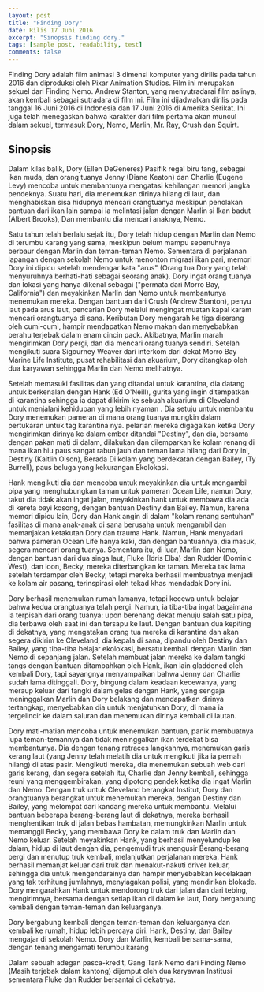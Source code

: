 ```yaml
---
layout: post
title: "Finding Dory"
date: Rilis 17 Juni 2016
excerpt: "Sinopsis finding dory."
tags: [sample post, readability, test]
comments: false
---
```


Finding Dory adalah film animasi 3 dimensi komputer yang dirilis pada tahun 2016 dan diproduksi oleh Pixar Animation Studios. Film ini merupakan sekuel dari Finding Nemo. Andrew Stanton, yang menyutradarai film aslinya, akan kembali sebagai sutradara di film ini. Film ini dijadwalkan dirilis pada tanggal 16 Juni 2016 di Indonesia dan 17 Juni 2016 di Amerika Serikat. Ini juga telah menegaskan bahwa karakter dari film pertama akan muncul dalam sekuel, termasuk Dory, Nemo, Marlin, Mr. Ray, Crush dan Squirt.

## Sinopsis

Dalam kilas balik, Dory (Ellen DeGeneres) Pasifik regal biru tang, sebagai ikan muda, dan orang tuanya Jenny (Diane Keaton) dan Charlie (Eugene Levy) mencoba untuk membantunya mengatasi kehilangan memori jangka pendeknya. Suatu hari, dia menemukan dirinya hilang di laut, dan menghabiskan sisa hidupnya mencari orangtuanya meskipun penolakan bantuan dari ikan lain sampai ia melintasi jalan dengan Marlin si Ikan badut (Albert Brooks), Dan membantu dia mencari anaknya, Nemo.

Satu tahun telah berlalu sejak itu, Dory telah hidup dengan Marlin dan Nemo di terumbu karang yang sama, meskipun belum mampu sepenuhnya berbaur dengan Marlin dan teman-teman Nemo. Sementara di perjalanan lapangan dengan sekolah Nemo untuk menonton migrasi ikan pari, memori Dory ini dipicu setelah mendengar kata "arus" (Orang tua Dory yang telah menyuruhnya berhati-hati sebagai seorang anak). Dory ingat orang tuanya dan lokasi yang hanya dikenal sebagai ("permata dari Morro Bay, California") dan meyakinkan Marlin dan Nemo untuk membantunya menemukan mereka. Dengan bantuan dari Crush (Andrew Stanton), penyu laut pada arus laut, pencarian Dory melalui mengingat muatan kapal karam mencari orangtuanya di sana. Keributan Dory mengarah ke tiga diserang oleh cumi-cumi, hampir mendapatkan Nemo makan dan menyebabkan perahu terjebak dalam enam cincin pack. Akibatnya, Marlin marah mengirimkan Dory pergi, dan dia mencari orang tuanya sendiri. Setelah mengikuti suara Sigourney Weaver dari interkom dari dekat Morro Bay Marine Life Institute, pusat rehabilitasi dan akuarium, Dory ditangkap oleh dua karyawan sehingga Marlin dan Nemo melihatnya.

Setelah memasuki fasilitas dan yang ditandai untuk karantina, dia datang untuk berkenalan dengan Hank (Ed O'Neill), gurita yang ingin ditempatkan di karantina sehingga ia dapat dikirim ke sebuah akuarium di Cleveland untuk menjalani kehidupan yang lebih nyaman . Dia setuju untuk membantu Dory menemukan pameran di mana orang tuanya mungkin dalam pertukaran untuk tag karantina nya. pelarian mereka digagalkan ketika Dory mengirimkan dirinya ke dalam ember ditandai "Destiny", dan dia, bersama dengan pakan mati di dalam, dilakukan dan dilemparkan ke kolam renang di mana ikan hiu paus sangat rabun jauh dan teman lama hilang dari Dory ini, Destiny (Kaitlin Olson), Berada Di kolam yang berdekatan dengan Bailey, (Ty Burrell), paus beluga yang kekurangan Ekolokasi.

Hank mengikuti dia dan mencoba untuk meyakinkan dia untuk mengambil pipa yang menghubungkan taman untuk pameran Ocean Life, namun Dory, takut dia tidak akan ingat jalan, meyakinkan hank untuk membawa dia ada di kereta bayi kosong, dengan bantuan Destiny dan Bailey. Namun, karena memori dipicu lain, Dory dan Hank angin di dalam "kolam renang sentuhan" fasilitas di mana anak-anak di sana berusaha untuk mengambil dan memanjakan ketakutan Dory dan trauma Hank. Namun, Hank menyadari bahwa pameran Ocean Life hanya kaki, dan dengan bantuannya, dia masuk, segera mencari orang tuanya. Sementara itu, di luar, Marlin dan Nemo, dengan bantuan dari dua singa laut, Fluke (Idris Elba) dan Rudder (Dominic West), dan loon, Becky, mereka diterbangkan ke taman. Mereka tak lama setelah terdampar oleh Becky, tetapi mereka berhasil membuatnya menjadi ke kolam air pasang, terinspirasi oleh tekad khas mendadak Dory ini.

Dory berhasil menemukan rumah lamanya, tetapi kecewa untuk belajar bahwa kedua orangtuanya telah pergi. Namun, ia tiba-tiba ingat bagaimana ia terpisah dari orang tuanya: upon berenang dekat menuju salah satu pipa, dia terbawa oleh saat ini dan tersapu ke laut. Dengan bantuan dua kepiting di dekatnya, yang mengatakan orang tua mereka di karantina dan akan segera dikirim ke Cleveland, dia kepala di sana, dipandu oleh Destiny dan Bailey, yang tiba-tiba belajar ekolokasi, bersatu kembali dengan Marlin dan Nemo di sepanjang jalan. Setelah membuat jalan mereka ke dalam tangki tangs dengan bantuan ditambahkan oleh Hank, ikan lain gladdened oleh kembali Dory, tapi sayangnya menyampaikan bahwa Jenny dan Charlie sudah lama ditinggali. Dory, bingung dalam keadaan kecewanya, yang meraup keluar dari tangki dalam gelas dengan Hank, yang sengaja meninggalkan Marlin dan Dory belakang dan mendapatkan dirinya tertangkap, menyebabkan dia untuk menjatuhkan Dory, di mana ia tergelincir ke dalam saluran dan menemukan dirinya kembali di lautan.

Dory mati-matian mencoba untuk menemukan bantuan, panik membuatnya lupa teman-temannya dan tidak meninggalkan ikan terdekat bisa membantunya. Dia dengan tenang retraces langkahnya, menemukan garis kerang laut (yang Jenny telah melatih dia untuk mengikuti jika ia pernah hilang) di atas pasir. Mengikuti mereka, dia menemukan sebuah web dari garis kerang, dan segera setelah itu, Charlie dan Jenny kembali, sehingga reuni yang menggembirakan, yang dipotong pendek ketika dia ingat Marlin dan Nemo. Dengan truk untuk Cleveland berangkat Institut, Dory dan orangtuanya berangkat untuk menemukan mereka, dengan Destiny dan Bailey, yang melompat dari kandang mereka untuk membantu. Melalui bantuan beberapa berang-berang laut di dekatnya, mereka berhasil menghentikan truk di jalan bebas hambatan, memungkinkan Marlin untuk memanggil Becky, yang membawa Dory ke dalam truk dan Marlin dan Nemo keluar. Setelah meyakinkan Hank, yang berhasil menyelundup ke dalam, hidup di laut dengan dia, pengemudi truk mengusir Berang-berang pergi dan menutup truk kembali, melanjutkan perjalanan mereka. Hank berhasil memanjat keluar dari truk dan menakut-nakuti driver keluar, sehingga dia untuk mengendarainya dan hampir menyebabkan kecelakaan yang tak terhitung jumlahnya, menyiagakan polisi, yang mendirikan blokade. Dory mengarahkan Hank untuk mendorong truk dari jalan dan dari tebing, mengirimnya, bersama dengan setiap ikan di dalam ke laut, Dory bergabung kembali dengan teman-teman dan keluarganya.

Dory bergabung kembali dengan teman-teman dan keluarganya dan kembali ke rumah, hidup lebih percaya diri. Hank, Destiny, dan Bailey mengajar di sekolah Nemo. Dory dan Marlin, kembali bersama-sama, dengan tenang mengamati terumbu karang

Dalam sebuah adegan pasca-kredit, Gang Tank Nemo dari Finding Nemo (Masih terjebak dalam kantong) dijemput oleh dua karyawan Institusi sementara Fluke dan Rudder bersantai di dekatnya.

